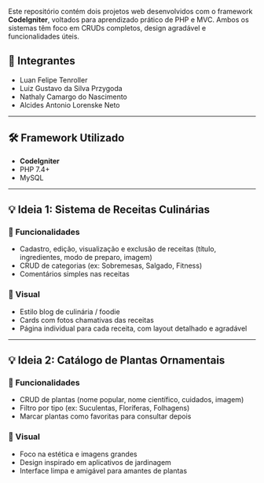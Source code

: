 Este repositório contém dois projetos web desenvolvidos com o framework **CodeIgniter**, voltados para aprendizado prático de PHP e MVC. Ambos os sistemas têm foco em CRUDs completos, design agradável e funcionalidades úteis.

## 👥 Integrantes
- Luan Felipe Tenroller
- Luiz Gustavo da Silva Przygoda
- Nathaly Camargo do Nascimento
- Alcides Antonio Lorenske Neto

---

## 🛠️ Framework Utilizado
- **CodeIgniter**
- PHP 7.4+
- MySQL

---

## 💡 Ideia 1: Sistema de Receitas Culinárias

### 🔹 Funcionalidades
- Cadastro, edição, visualização e exclusão de receitas (título, ingredientes, modo de preparo, imagem)
- CRUD de categorias (ex: Sobremesas, Salgado, Fitness)
- Comentários simples nas receitas

### 🎨 Visual
- Estilo blog de culinária / foodie
- Cards com fotos chamativas das receitas
- Página individual para cada receita, com layout detalhado e agradável

---

## 💡 Ideia 2: Catálogo de Plantas Ornamentais

### 🔹 Funcionalidades
- CRUD de plantas (nome popular, nome científico, cuidados, imagem)
- Filtro por tipo (ex: Suculentas, Floríferas, Folhagens)
- Marcar plantas como favoritas para consultar depois

### 🎨 Visual
- Foco na estética e imagens grandes
- Design inspirado em aplicativos de jardinagem
- Interface limpa e amigável para amantes de plantas
